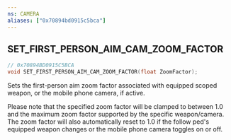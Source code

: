 ```yaml
---
ns: CAMERA
aliases: ["0x70894bd0915c5bca"]
---
```

## SET_FIRST_PERSON_AIM_CAM_ZOOM_FACTOR

```c
// 0x70894BD0915C5BCA
void SET_FIRST_PERSON_AIM_CAM_ZOOM_FACTOR(float ZoomFactor);
```

Sets the first-person aim zoom factor associated with equipped scoped weapon, or the mobile phone camera, if active.

Please note that the specified zoom factor will be clamped to between 1.0 and the maximum zoom factor supported by the specific weapon/camera. The zoom factor will also automatically reset to 1.0 if the follow ped's equipped weapon changes or the mobile phone camera toggles on or off.

